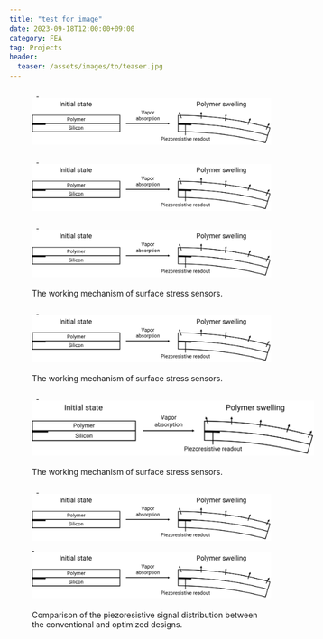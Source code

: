 ```yaml
---
title: "test for image"
date: 2023-09-18T12:00:00+09:00
category: FEA
tag: Projects
header:
  teaser: /assets/images/to/teaser.jpg
---
```


<figure>

  <a href="/assets/images/to/cantilever.png">
  <img src="/assets/images/to/cantilever.png"></a>

</figure>

<figure class="align-center">
  <a href="/assets/images/to/cantilever.png">
  <img src="/assets/images/to/cantilever.png"></a>
</figure>

<figure class="align-center">
  <a href="/assets/images/to/cantilever.png">
  <img src="/assets/images/to/cantilever.png"></a>
  <figcaption>The working mechanism of surface stress sensors.</figcaption>
</figure>

<figure class="align-center">
  <a href="/assets/images/to/cantilever.png" alt = "cantilever">
  <img src="/assets/images/to/cantilever.png"  alt = "cantilever"></a>
  <figcaption>The working mechanism of surface stress sensors.</figcaption>
</figure>

<figure style="width: 500px" class="align-center">
  <a href="/assets/images/to/cantilever.png">
  <img src="/assets/images/to/cantilever.png"></a>
  <figcaption>The working mechanism of surface stress sensors.</figcaption>
</figure>

<figure class="half">
  <a href="/assets/images/to/cantilever.png">
  <img src="/assets/images/to/cantilever.png"></a>

  <a href="/assets/images/to/cantilever.png">
  <img src="/assets/images/to/cantilever.png"></a>
  <figcaption>Comparison of the piezoresistive signal distribution between the conventional and optimized designs.</figcaption>
</figure>